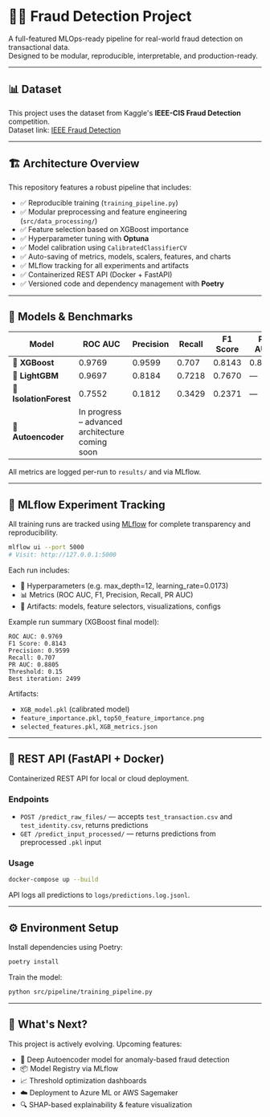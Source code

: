 
# 🕵️‍♂️ Fraud Detection Project

A full-featured MLOps-ready pipeline for real-world fraud detection on transactional data.  
Designed to be modular, reproducible, interpretable, and production-ready.

---

## 📊 Dataset
This project uses the dataset from Kaggle's **IEEE-CIS Fraud Detection** competition.  
Dataset link: [IEEE Fraud Detection](https://www.kaggle.com/competitions/ieee-fraud-detection/data)

---

## 🏗️ Architecture Overview

This repository features a robust pipeline that includes:

- ✅ Reproducible training (`training_pipeline.py`)
- ✅ Modular preprocessing and feature engineering (`src/data_processing/`)
- ✅ Feature selection based on XGBoost importance
- ✅ Hyperparameter tuning with **Optuna**
- ✅ Model calibration using `CalibratedClassifierCV`
- ✅ Auto-saving of metrics, models, scalers, features, and charts
- ✅ MLflow tracking for all experiments and artifacts
- ✅ Containerized REST API (Docker + FastAPI)
- ✅ Versioned code and dependency management with **Poetry**

---

## 🧠 Models & Benchmarks

| Model               | ROC AUC | Precision | Recall | F1 Score | PR AUC |
|--------------------|---------|-----------|--------|----------|--------|
| 🥇 **XGBoost**       | 0.9769  | 0.9599    | 0.707  | 0.8143   | 0.8805 |
| 🥈 **LightGBM**      | 0.9697  | 0.8184    | 0.7218 | 0.7670   |   —    |
| 🧪 **IsolationForest** | 0.7552  | 0.1812    | 0.3429 | 0.2371   |   —    |
| 🔬 **Autoencoder**   | In progress – advanced architecture coming soon |

All metrics are logged per-run to `results/` and via MLflow.

---

## 🔬 MLflow Experiment Tracking

All training runs are tracked using [MLflow](https://mlflow.org/) for complete transparency and reproducibility.

```bash
mlflow ui --port 5000
# Visit: http://127.0.0.1:5000
```

Each run includes:

- 🎯 Hyperparameters (e.g. max_depth=12, learning_rate=0.0173)
- 📊 Metrics (ROC AUC, F1, Precision, Recall, PR AUC)
- 💾 Artifacts: models, feature selectors, visualizations, configs

Example run summary (XGBoost final model):

```
ROC AUC: 0.9769
F1 Score: 0.8143
Precision: 0.9599
Recall: 0.707
PR AUC: 0.8805
Threshold: 0.15
Best iteration: 2499
```

Artifacts:
- `XGB_model.pkl` (calibrated model)
- `feature_importance.pkl`, `top50_feature_importance.png`
- `selected_features.pkl`, `XGB_metrics.json`

---

## 🧪 REST API (FastAPI + Docker)

Containerized REST API for local or cloud deployment.

### Endpoints

- `POST /predict_raw_files/` — accepts `test_transaction.csv` and `test_identity.csv`, returns predictions
- `GET /predict_input_processed/` — returns predictions from preprocessed `.pkl` input

### Usage

```bash
docker-compose up --build
```

API logs all predictions to `logs/predictions.log.jsonl`.

---

## ⚙️ Environment Setup

Install dependencies using Poetry:

```bash
poetry install
```

Train the model:

```bash
python src/pipeline/training_pipeline.py
```

---

## 🔮 What's Next?

This project is actively evolving. Upcoming features:

- 🤖 Deep Autoencoder model for anomaly-based fraud detection
- 📦 Model Registry via MLflow
- 📈 Threshold optimization dashboards
- ☁️ Deployment to Azure ML or AWS Sagemaker
- 🔍 SHAP-based explainability & feature visualization
